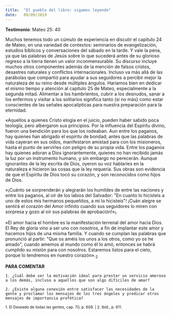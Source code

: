 ```yaml
---
title:  "El pueblo del libro: sigamos leyendo"
date:   09/09/2019
---
```


**Testimonio**: Mateo 25: 40 

Muchos tenemos todo un cúmulo de experiencia en discutir el capítulo 24 de Mateo, en una variedad de contextos: seminarios de evangelización, estudios bíblicos y conversaciones del sábado en la tarde. Y vale la pena, ya que las palabras de Jesús sobre lo que sucederá antes de su glorioso regreso a la tierra tienen un valor inconmensurable. Su discurso incluye muchos otros componentes además de la mención de falsos cristos, desastres naturales y conflictos internacionales. Incluso va más allá de las parábolas que compartió para ayudar a sus seguidores a percibir mejor la naturaleza de su reino desde múltiples ángulos. Haríamos bien en dedicar el mismo tiempo y atención al capítulo 25 de Mateo, especialmente a la segunda mitad. Alimentar a los hambrientos, cubrir a los desnudos, sanar a los enfermos y visitar a los solitarios significa tanto (si no más} como estar conscientes de las señales apocalípticas para nuestra preparación para la eternidad. 

«Aquellos a quienes Cristo elogia en el juicio, pueden haber sabido poca teología, pero albergaron sus principios. Por la influencia del Espíritu divino, fueron una bendición para los que los rodeaban. Aun entre los paganos, hay quienes han abrigado el espíritu de bondad; antes que las palabras de vida cayeran en sus oídos, manifestaron amistad para con los misioneros, hasta el punto de servirles con peligro de su propia vida. Entre los paganos hay quienes adoran a Dios ignorantemente, quienes no han recibido jamás la luz por un instrumento humano, y sin embargo no perecerán. Aunque ignorantes de la ley escrita de Dios, oyeron su voz hablarles en la naturaleza e hicieron las cosas que la ley requería. Sus obras son evidencia de que el Espíritu de Dios tocó su corazón, y son reconocidos como hijos de Dios. 

»¡Cuánto se sorprenderán y alegrarán los humildes de entre las naciones y entre los paganos, al oír de los labios del Salvador: "En cuanto lo hicisteis a uno de estos mis hermanos pequeñitos, a mí lo hicisteis"! ¡Cuán alegre se sentirá el corazón del Amor infinito cuando sus seguidores lo miren con sorpresa y gozo al oír sus palabras de aprobación!»<sub>1</sub>

«El amor hacia el hombre es la manifestación terrenal del amor hacia Dios. El Rey de gloria vino a ser uno con nosotros, a fin de implantar este amor y hacemos hijos de una misma familia. Y cuando se cumplan las palabras que pronunció al partir: "Que os améis los unos a los otros, como yo os he amado", cuando amemos al mundo como él lo amó, entonces se habrá cumplido su misión para con nosotros. Estaremos listos para el cielo, porque lo tendremos en nuestro corazón».<sub>2</sub>

**PARA COMENTAR**

`1. ¿Cuál debe ser la motivación ideal para prestar un servicio amoroso a los demás, incluso a aquellos que son algo difíciles de amar?`

`2. ¿Existe alguna conexión entre satisfacer las necesidades de la gente y proclamar los mensajes de los tres ángeles y predicar otros mensajes de importancia profética?`

<sub>1. El Deseado de todas las gentes, cap. 70, p. 608. | 2. Ibíd., p. 611.</sub>